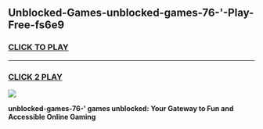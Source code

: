 
## Unblocked-Games-unblocked-games-76-'-Play-Free-fs6e9
<h3>
<a href="https://premium76.site?title=unblocked-games-76-'&ref=18A1">CLICK TO PLAY</a></h3>
<hr>

<h3>
<a href="https://premium76.site?title=unblocked-games-76-'&ref=18A1">CLICK 2 PLAY</a>
  
</h3>

<a href="https://premium76.site?title=unblocked-games-76-'&ref=18A1"><img src="https://clearcache.store/games.png"></a>


**unblocked-games-76-' games unblocked: Your Gateway to Fun and Accessible Online Gaming**

